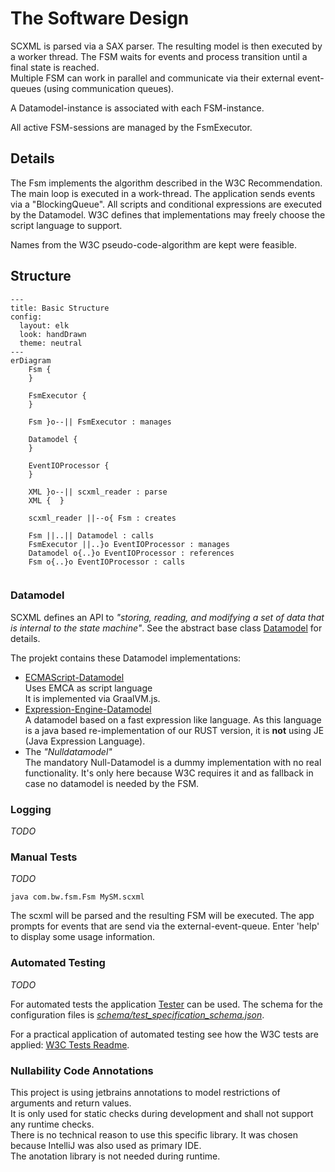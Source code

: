 # The Software Design

SCXML is parsed via a SAX parser.
The resulting model is then executed by a worker thread. The FSM waits for events and process transition until a final state is reached.<br>
Multiple FSM can work in parallel and communicate via their external event-queues (using communication queues).

A Datamodel-instance is associated with each FSM-instance.

All active FSM-sessions are managed by the FsmExecutor. 

## Details

The Fsm implements the algorithm described in the W3C Recommendation. The main loop is executed in a work-thread. The application sends events via a "BlockingQueue".
All scripts and conditional expressions are executed by the Datamodel. W3C defines that implementations may freely choose the script language to support. 

Names from the W3C pseudo-code-algorithm are kept were feasible.

## Structure

```mermaid
---
title: Basic Structure
config:
  layout: elk
  look: handDrawn
  theme: neutral
---
erDiagram
    Fsm {
    }

    FsmExecutor {
    }

    Fsm }o--|| FsmExecutor : manages

    Datamodel {
    }
    
    EventIOProcessor {
    }

    XML }o--|| scxml_reader : parse
    XML {  }

    scxml_reader ||--o{ Fsm : creates   

    Fsm ||..|| Datamodel : calls
    FsmExecutor ||..}o EventIOProcessor : manages
    Datamodel o{..}o EventIOProcessor : references
    Fsm o{..}o EventIOProcessor : calls
 
```

### Datamodel 

SCXML defines an API to _"storing, reading, and modifying a set of data that is internal to the state machine"_.
See the abstract base class [Datamodel](src/main/java/com/bw/fsm/datamodel/Datamodel.java) for details.

The projekt contains these Datamodel implementations:
+ [ECMAScript-Datamodel](src/main/java/com/bw/fsm/datamodel/ecma/ECMAScriptDatamodel.java)</br>
  Uses EMCA as script language<br>It is implemented via GraalVM.js.
+ [Expression-Engine-Datamodel](src/main/java/com/bw/fsm/datamodel/expression_engine/RFsmExpressionDatamodel.java)<br>
  A datamodel based on a fast expression like language. As this language is a java based re-implementation of our RUST version,
  it is __not__ using JE (Java Expression Language).<br>
+ The _"Nulldatamodel"_</br>
  The mandatory Null-Datamodel is a dummy implementation with no real functionality.
  It's only here because W3C requires it and as fallback in case no datamodel is needed by the FSM.
  <br>

### Logging

_TODO_

### Manual Tests

_TODO_

`java com.bw.fsm.Fsm MySM.scxml`

The scxml will be parsed and the resulting FSM will be executed. The app prompts for events that are send via the external-event-queue. Enter 'help' to display some usage
information.

### Automated Testing

_TODO_

For automated tests the application [Tester](src/test/java/com/bw/fsm/Tester.java) can be used. 
The schema for the configuration files is _[schema/test_specification_schema.json](schema/test_specification_schema.json)_.

For a practical application of automated testing see how the W3C tests are applied:
[W3C Tests Readme](W3C_TESTS_README.md).

### Nullability Code Annotations

This project is using jetbrains annotations to model restrictions of arguments and return values.<br>
It is only used for static checks during development and shall not support any runtime checks.<br> 
There is no technical reason to use this specific library. It was chosen because IntelliJ was also used as primary IDE.<br>
The anotation library is not needed during runtime. 
